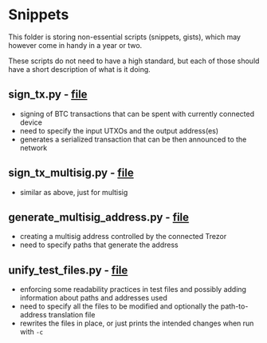 # Snippets


This folder is storing non-essential scripts (snippets, gists), which may however come in handy in a year or two.

These scripts do not need to have a high standard, but each of those should have a short description of what is it doing.

## sign_tx.py - [file](./sign_tx.py)
- signing of BTC transactions that can be spent with currently connected device
- need to specify the input UTXOs and the output address(es)
- generates a serialized transaction that can be then announced to the network

## sign_tx_multisig.py - [file](./sign_tx_multisig.py)
- similar as above, just for multisig

## generate_multisig_address.py - [file](./generate_multisig_address.py)
- creating a multisig address controlled by the connected Trezor
- need to specify paths that generate the address

## unify_test_files.py - [file](./unify_test_files.py)
- enforcing some readability practices in test files and possibly adding information about paths and addresses used
- need to specify all the files to be modified and optionally the path-to-address translation file
- rewrites the files in place, or just prints the intended changes when run with `-c`
